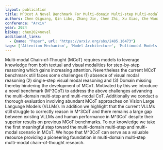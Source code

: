 ```yaml
---
layout: publication
title: M^3cot A Novel Benchmark For Multi-domain Multi-step Multi-modal Chain-of-thought
authors: Chen Qiguang, Qin Libo, Zhang Jin, Chen Zhi, Xu Xiao, Che Wanxiang
conference: "Arxiv"
year: 2024
bibkey: chen2024novel
additional_links:
  - {name: "Paper", url: "https://arxiv.org/abs/2405.16473"}
tags: ['Attention Mechanism', 'Model Architecture', 'Multimodal Models', 'RAG']
---
```

Multi-modal Chain-of-Thought (MCoT) requires models to leverage knowledge from both textual and visual modalities for step-by-step reasoning which gains increasing attention. Nevertheless the current MCoT benchmark still faces some challenges (1) absence of visual modal reasoning (2) single-step visual modal reasoning and (3) Domain missing thereby hindering the development of MCoT. Motivated by this we introduce a novel benchmark (M^3CoT) to address the above challenges advancing the multi-domain multi-step and multi-modal CoT. Additionally we conduct a thorough evaluation involving abundant MCoT approaches on Vision Large Language Models (VLLMs). In addition we highlight that the current VLLMs still struggle to correctly reason in M^3CoT and there remains a large gap between existing VLLMs and human performance in M^3CoT despite their superior results on previous MCoT benchmarks. To our knowledge we take the first meaningful step toward the multi-domain multi-step and multi-modal scenario in MCoT. We hope that M^3CoT can serve as a valuable resource providing a pioneering foundation in multi-domain multi-step multi-modal chain-of-thought research.
